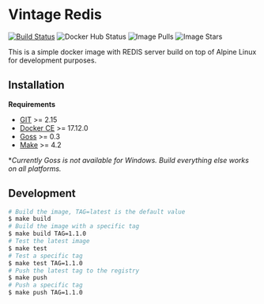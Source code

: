 # Vintage Redis

[![Build Status](https://travis-ci.org/ezmid/vintage-redis.svg?branch=master)](https://travis-ci.org/ezmid/vintage-redis) ![Docker Hub Status](https://img.shields.io/docker/build/ezmid/vintage-redis.svg) ![Image Pulls](https://img.shields.io/docker/pulls/ezmid/vintage-redis.svg) ![Image Stars](https://img.shields.io/docker/stars/ezmid/vintage-redis.svg)

This is a simple docker image with REDIS server build on top of Alpine Linux for development purposes.

## Installation

**Requirements**
- [GIT](https://git-scm.com/) >= 2.15
- [Docker CE](https://www.docker.com/) >= 17.12.0
- [Goss](https://github.com/aelsabbahy/goss) >= 0.3
- [Make](https://www.gnu.org/software/make/) >= 4.2

**Currently Goss is not available for Windows. Build everything else works on all platforms.*

## Development
```sh
# Build the image, TAG=latest is the default value
$ make build
# Build the image with a specific tag
$ make build TAG=1.1.0
# Test the latest image
$ make test
# Test a specific tag
$ make test TAG=1.1.0
# Push the latest tag to the registry
$ make push
# Push a specific tag
$ make push TAG=1.1.0
```

